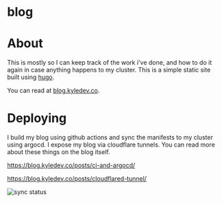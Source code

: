 # blog

# About

This is mostly so I can keep track of the work i've done, and how to do it again in case anything happens to my cluster. This is a simple static site built using [hugo](https://github.com/gohugoio/hugo).

You can read at [blog.kyledev.co](https://blog.kyledev.co).

# Deploying
I build my blog using github actions and sync the manifests to my cluster using argocd. I expose my blog via cloudflare tunnels. You can read more about these things on the blog itself.

https://blog.kyledev.co/posts/ci-and-argocd/

https://blog.kyledev.co/posts/cloudflared-tunnel/


![sync status](https://argocd.kyledev.co/api/badge?name=blog&revision=true)
